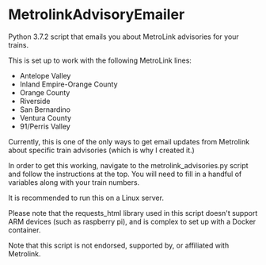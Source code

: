 # MetrolinkAdvisoryEmailer
Python 3.7.2 script that emails you about MetroLink advisories for your trains.

This is set up to work with the following MetroLink lines:
* Antelope Valley
* Inland Empire-Orange County
* Orange County
* Riverside
* San Bernardino
* Ventura County
* 91/Perris Valley

Currently, this is one of the only ways to get email updates from Metrolink about specific train advisories (which is why I created it.)

In order to get this working, navigate to the metrolink_advisories.py script and follow the instructions at the top. You will need to fill in a handful of variables along with your train numbers.

It is recommended to run this on a Linux server.

Please note that the requests_html library used in this script doesn't support ARM devices (such as raspberry pi), and is complex to set up with a Docker container.

Note that this script is not endorsed, supported by, or affiliated with Metrolink.
